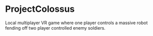 # ProjectColossus

Local multiplayer VR game where one player controls a massive robot fending off two player controlled enemy soldiers.
